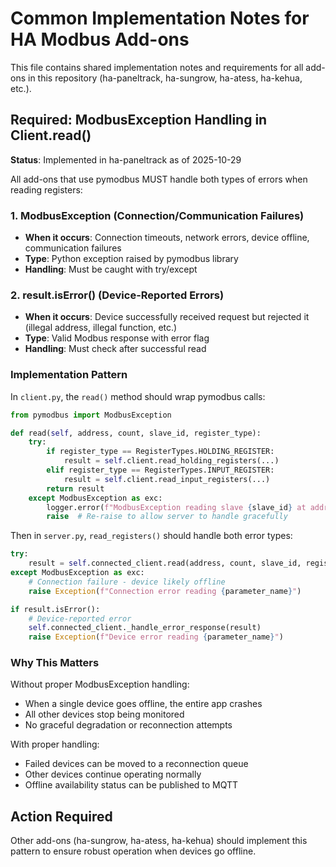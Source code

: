 # Common Implementation Notes for HA Modbus Add-ons

This file contains shared implementation notes and requirements for all add-ons in this repository (ha-paneltrack, ha-sungrow, ha-atess, ha-kehua, etc.).

## Required: ModbusException Handling in Client.read()

**Status**: Implemented in ha-paneltrack as of 2025-10-29

All add-ons that use pymodbus MUST handle both types of errors when reading registers:

### 1. ModbusException (Connection/Communication Failures)
- **When it occurs**: Connection timeouts, network errors, device offline, communication failures
- **Type**: Python exception raised by pymodbus library
- **Handling**: Must be caught with try/except

### 2. result.isError() (Device-Reported Errors)
- **When it occurs**: Device successfully received request but rejected it (illegal address, illegal function, etc.)
- **Type**: Valid Modbus response with error flag
- **Handling**: Must check after successful read

### Implementation Pattern

In `client.py`, the `read()` method should wrap pymodbus calls:

```python
from pymodbus import ModbusException

def read(self, address, count, slave_id, register_type):
    try:
        if register_type == RegisterTypes.HOLDING_REGISTER:
            result = self.client.read_holding_registers(...)
        elif register_type == RegisterTypes.INPUT_REGISTER:
            result = self.client.read_input_registers(...)
        return result
    except ModbusException as exc:
        logger.error(f"ModbusException reading slave {slave_id} at address {address}: {exc}")
        raise  # Re-raise to allow server to handle gracefully
```

Then in `server.py`, `read_registers()` should handle both error types:

```python
try:
    result = self.connected_client.read(address, count, slave_id, register_type)
except ModbusException as exc:
    # Connection failure - device likely offline
    raise Exception(f"Connection error reading {parameter_name}")

if result.isError():
    # Device-reported error
    self.connected_client._handle_error_response(result)
    raise Exception(f"Device error reading {parameter_name}")
```

### Why This Matters

Without proper ModbusException handling:
- When a single device goes offline, the entire app crashes
- All other devices stop being monitored
- No graceful degradation or reconnection attempts

With proper handling:
- Failed devices can be moved to a reconnection queue
- Other devices continue operating normally
- Offline availability status can be published to MQTT

## Action Required

Other add-ons (ha-sungrow, ha-atess, ha-kehua) should implement this pattern to ensure robust operation when devices go offline.
